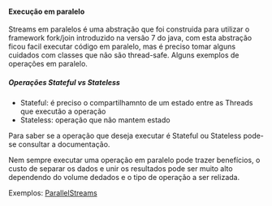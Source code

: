 #### Execução em paralelo

Streams em paralelos é uma abstração que foi construida para utilizar o framework fork/join introduzido na versão 7 do java,
com esta abstração ficou facil executar código em paralelo, mas é preciso tomar alguns cuidados com classes que não são thread-safe. 
Alguns exemplos de operações em paralelo.


##### Operações Stateful vs Stateless
- Stateful: é preciso o compartilhamnto de um estado entre as Threads que executão a operação 
- Stateless: operação que não mantem estado

Para saber se a operação que deseja executar é Stateful ou Stateless pode-se consultar a documentação.

Nem sempre executar uma operação em paralelo pode trazer benefícios, o custo de separar os dados e unir os resultados 
pode ser muito alto dependendo do volume dedados e o tipo de operação a ser relizada.


Exemplos:  [ParallelStreams](src/main/java/com/ac/example/parallelStreams/ParallelStreams.java)